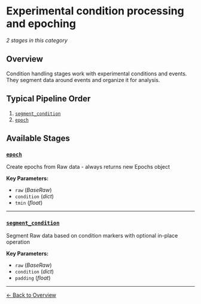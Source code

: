# Experimental condition processing and epoching

*2 stages in this category*

## Overview

Condition handling stages work with experimental conditions and events. They segment data around events and organize it for analysis.

## Typical Pipeline Order

1. [`segment_condition`](condition_handling/segment_condition.md)
2. [`epoch`](condition_handling/epoch.md)

## Available Stages

### [`epoch`](epoch.md)

Create epochs from Raw data - always returns new Epochs object

**Key Parameters:**
- `raw` (*BaseRaw*)
- `condition` (*dict*)
- `tmin` (*float*)

---

### [`segment_condition`](segment_condition.md)

Segment Raw data based on condition markers with optional in-place operation

**Key Parameters:**
- `raw` (*BaseRaw*)
- `condition` (*dict*)
- `padding` (*float*)

---

[← Back to Overview](README.md)
